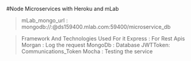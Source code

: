 #Node Microservices with Heroku and mLab

> mLab_mongo_url : mongodb://<dbuser>:<dbpassword>@ds159400.mlab.com:59400/microservice_db

> Framework And Technologies Used For it 
    Express :   For Rest Apis 
    Morgan  :   Log the request
    MongoDb :   Database
    JWTToken:   Communications_Token
    Mocha   :   Testing the service 

